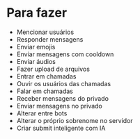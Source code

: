 # Para fazer
- Mencionar usuários
- Responder mensagens
- Enviar emojis
- Enviar mensagens com cooldown
- Enviar áudios
- Fazer upload de arquivos
- Entrar em chamadas
- Ouvir os usuários das chamadas
- Falar em chamadas
- Receber mensagens do privado
- Enviar mensagens no privado
- Alterar entre bots
- Alterar o próprio sobrenome no servidor
- Criar submit inteligente com IA
